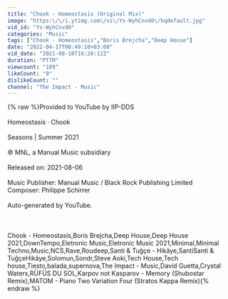 ```yaml
---
title: "Chook - Homeostasis (Original Mix)"
image: "https:\/\/i.ytimg.com\/vi\/Ys-WyhCnvd0\/hqdefault.jpg"
vid_id: "Ys-WyhCnvd0"
categories: "Music"
tags: ["Chook - Homeostasis","Boris Brejcha","Deep House"]
date: "2022-04-17T00:49:10+03:00"
vid_date: "2021-08-10T16:20:12Z"
duration: "PT7M"
viewcount: "109"
likeCount: "9"
dislikeCount: ""
channel: "The Impact - Music"
---
```

{% raw %}Provided to YouTube by IIP-DDS<br /><br />Homeostasis · Chook<br /><br />Seasons | Summer 2021<br /><br />℗ MNL, a Manual Music subsidiary<br /><br />Released on: 2021-08-06<br /><br />Music  Publisher: Manual Music / Black Rock Publishing Limited<br />Composer: Philippe Schirrer<br /><br />Auto-generated by YouTube.<br /><br /><br /><br />Chook - Homeostasis,Boris Brejcha,Deep House,Deep House 2021,DownTempo,Eletronic Music,Eletronic Music 2021,Minimal,Minimal Techno,Music,NCS,Rave,Roudeep,Santi &amp; Tuğçe - Hikâye,SantiSanti &amp; TuğçeHikâye,Solomun,Sondr,Steve Aoki,Tech House,Tech house,Tiesto,balada,supernova,The Impact - Music,David Guetta,Crystal Waters,RÜFÜS DU SOL,Karpov not Kasparov - Memory (Shubostar Remix),MATOM - Piano Two Variation Four (Stratos Kappa Remix){% endraw %}
